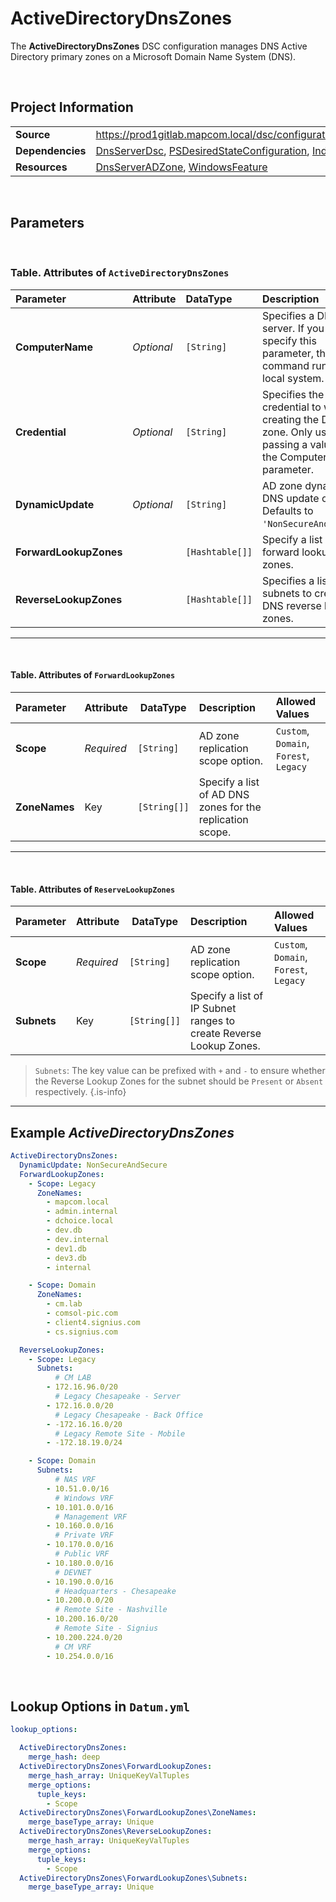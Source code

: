 ﻿# ActiveDirectoryDnsZones

The **ActiveDirectoryDnsZones** DSC configuration manages DNS Active Directory primary zones on a Microsoft Domain Name System (DNS).

<br />

## Project Information

|                  |                                                                                                                                      |
| ---------------- | ------------------------------------------------------------------------------------------------------------------------------------ |
| **Source**       | https://prod1gitlab.mapcom.local/dsc/configurations/DnsServerTasks/-/tree/master/DnsServerTasks/DscResources/ActiveDirectoryDnsZones |
| **Dependencies** | [DnsServerDsc][DnsServerDsc], [PSDesiredStateConfiguration][PSDesiredStateConfiguration], [Indented.Net.IP][Indented.Net.IP]         |
| **Resources**    | [DnsServerADZone][DnsServerADZone], [WindowsFeature][WindowsFeature]                                                                 |

<br />

## Parameters

<br />

### Table. Attributes of `ActiveDirectoryDnsZones`

| Parameter              | Attribute  | DataType        | Description                                                                                                            | Allowed Values                         |
| :--------------------- | :--------- | :-------------- | :--------------------------------------------------------------------------------------------------------------------- | :------------------------------------- |
| **ComputerName**       | *Optional* | `[String]`      | Specifies a DNS server. If you do not specify this parameter, the command runs on the local system.                    |                                        |
| **Credential**         | *Optional* | `[String]`      | Specifies the credential to when creating the DNS zone. Only used when passing a value for the ComputerName parameter. |                                        |
| **DynamicUpdate**      | *Optional* | `[String]`      | AD zone dynamic DNS update option. Defaults to `'NonSecureAndSecure'`.                                                 | `None`, `NonSecureAndSecure`, `Secure` |
| **ForwardLookupZones** |            | `[Hashtable[]]` | Specify a list of DNS forward lookup zones.                                                                            |                                        |
| **ReverseLookupZones** |            | `[Hashtable[]]` | Specifies a list of IPv4 subnets to create DNS reverse lookup zones.                                                   |                                        |

---

<br />

#### Table. Attributes of `ForwardLookupZones`

| Parameter     | Attribute  | DataType     | Description                                               | Allowed Values                         |
| :------------ | :--------- | ------------ | :-------------------------------------------------------- | :------------------------------------- |
| **Scope**     | *Required* | `[String]`   | AD zone replication scope option.                         | `Custom`, `Domain`, `Forest`, `Legacy` |
| **ZoneNames** | Key        | `[String[]]` | Specify a list of AD DNS zones for the replication scope. |                                        |

---

<br />


#### Table. Attributes of `ReserveLookupZones`

| Parameter   | Attribute  | DataType     | Description                                                        | Allowed Values                         |
| :---------- | :--------- | ------------ | :----------------------------------------------------------------- | :------------------------------------- |
| **Scope**   | *Required* | `[String]`   | AD zone replication scope option.                                  | `Custom`, `Domain`, `Forest`, `Legacy` |
| **Subnets** | Key        | `[String[]]` | Specify a list of IP Subnet ranges to create Reverse Lookup Zones. |                                        |

> `Subnets`: The key value can be prefixed with `+` and `-` to ensure whether the Reverse Lookup Zones for the subnet should be `Present` or `Absent` respectively.
{.is-info}

---

## Example *ActiveDirectoryDnsZones*

```yaml
ActiveDirectoryDnsZones:
  DynamicUpdate: NonSecureAndSecure
  ForwardLookupZones:
    - Scope: Legacy
      ZoneNames:
        - mapcom.local
        - admin.internal
        - dchoice.local
        - dev.db
        - dev.internal
        - dev1.db
        - dev3.db
        - internal

    - Scope: Domain
      ZoneNames:
        - cm.lab
        - comsol-pic.com
        - client4.signius.com
        - cs.signius.com

  ReverseLookupZones:
    - Scope: Legacy
      Subnets:
          # CM LAB
        - 172.16.96.0/20
          # Legacy Chesapeake - Server
        - 172.16.0.0/20
          # Legacy Chesapeake - Back Office
        - -172.16.16.0/20
          # Legacy Remote Site - Mobile
        - -172.18.19.0/24

    - Scope: Domain
      Subnets:
          # NAS VRF
        - 10.51.0.0/16
          # Windows VRF
        - 10.101.0.0/16
          # Management VRF
        - 10.160.0.0/16
          # Private VRF
        - 10.170.0.0/16
          # Public VRF
        - 10.180.0.0/16
          # DEVNET
        - 10.190.0.0/16
          # Headquarters - Chesapeake
        - 10.200.0.0/20
          # Remote Site - Nashville
        - 10.200.16.0/20
          # Remote Site - Signius
        - 10.200.224.0/20
          # CM VRF
        - 10.254.0.0/16
```

<br />

## Lookup Options in `Datum.yml`

```yaml
lookup_options:

  ActiveDirectoryDnsZones:
    merge_hash: deep
  ActiveDirectoryDnsZones\ForwardLookupZones:
    merge_hash_array: UniqueKeyValTuples
    merge_options:
      tuple_keys:
        - Scope
  ActiveDirectoryDnsZones\ForwardLookupZones\ZoneNames:
    merge_baseType_array: Unique
  ActiveDirectoryDnsZones\ReverseLookupZones:
    merge_hash_array: UniqueKeyValTuples
    merge_options:
      tuple_keys:
        - Scope
  ActiveDirectoryDnsZones\ForwardLookupZones\Subnets:
    merge_baseType_array: Unique

```

[DnsServerDsc]: https://github.com/dsccommunity/DnsServerDsc
[PSDesiredStateConfiguration]: https://docs.microsoft.com/en-us/powershell/module/psdesiredstateconfiguration/?view=powershell-7.1
[Indented.Net.IP]: https://github.com/indented-automation/Indented.Net.IP
[DnsServerADZone]: https://github.com/dsccommunity/DnsServerDsc/wiki/DnsServerADZone
[WindowsFeature]: https://docs.microsoft.com/en-us/powershell/scripting/dsc/reference/resources/windows/windowsfeatureresource?view=powershell-7.2